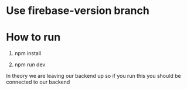 # Use firebase-version branch

# How to run 

1) npm install

2) npm run dev

In theory we are leaving our backend up so if you run this you should be connected to our backend
